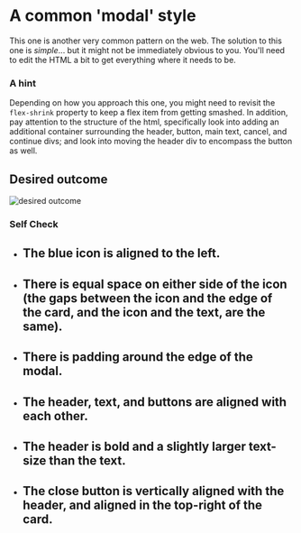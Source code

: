 # A common 'modal' style
This one is another very common pattern on the web. The solution to this one is _simple_... but it might not be immediately obvious to you. You'll need to edit the HTML a bit to get everything where it needs to be.

### A hint
Depending on how you approach this one, you might need to revisit the `flex-shrink` property to keep a flex item from getting smashed. In addition, pay attention to the structure of the html, specifically look into adding an additional container surrounding the header, button, main text, cancel, and continue divs; and look into moving the header div to encompass the button as well.

## Desired outcome

![desired outcome](./desired-outcome.png)

### Self Check

- ## The blue icon is aligned to the left.
- ## There is equal space on either side of the icon (the gaps between the icon and the edge of the card, and the icon and the text, are the same).
- ## There is padding around the edge of the modal.
- ## The header, text, and buttons are aligned with each other.
- ## The header is bold and a slightly larger text-size than the text.
- ## The close button is vertically aligned with the header, and aligned in the top-right of the card.

